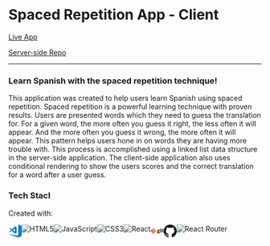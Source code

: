 # Spaced Repetition App - Client

[Live App]()

[Server-side Repo](https://github.com/sean21johnson/spacedRep-server)

---

### Learn Spanish with the spaced repetition technique!

This application was created to help users learn Spanish using spaced repetition. Spaced repetition is a powerful learning technique with proven results. Users are presented words which they need to guess the translation for. For a given word, the more often you guess it right, the less often it will appear. And the more often you guess it wrong, the more often it will appear. This pattern helps users hone in on words they are having more trouble with. This process is accomplished using a linked list data structure in the server-side application. The client-side application also uses conditional rendering to show the users scores and the correct translation for a word after a user guess.

### Tech Stacl

Created with:

<img align="left" alt="Visual Studio Code" width="26px" src="https://raw.githubusercontent.com/github/explore/80688e429a7d4ef2fca1e82350fe8e3517d3494d/topics/visual-studio-code/visual-studio-code.png" />
<img align="left" alt="HTML5" src="https://img.shields.io/badge/HTML-239120?style=for-the-badge&logo=html5&logoColor=white" />
<img align="left" alt="JavaScript" src="https://img.shields.io/badge/JavaScript-F7DF1E?style=for-the-badge&logo=javascript&logoColor=black" />
<img align="left" alt="CSS3" src="https://img.shields.io/badge/CSS-239120?&style=for-the-badge&logo=css3&logoColor=white" />
<img align="left" alt="React" src="https://img.shields.io/badge/React-20232A?style=for-the-badge&logo=react&logoColor=61DAFB" />
<img align="left" alt="Git" width="26px" src="https://raw.githubusercontent.com/github/explore/80688e429a7d4ef2fca1e82350fe8e3517d3494d/topics/git/git.png" />
<img align="left" alt="GitHub" width="26px" src="https://raw.githubusercontent.com/github/explore/78df643247d429f6cc873026c0622819ad797942/topics/github/github.png" />
<img align="left" alt="React Router" src="https://img.shields.io/badge/React_Router-CA4245?style=for-the-badge&logo=react-router&logoColor=white" />  